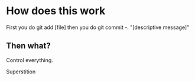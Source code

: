 # How does this work
First you do git add [file]
then you do git commit -. "[descriptive message]"
## Then what?
Control everything.

Superstition
